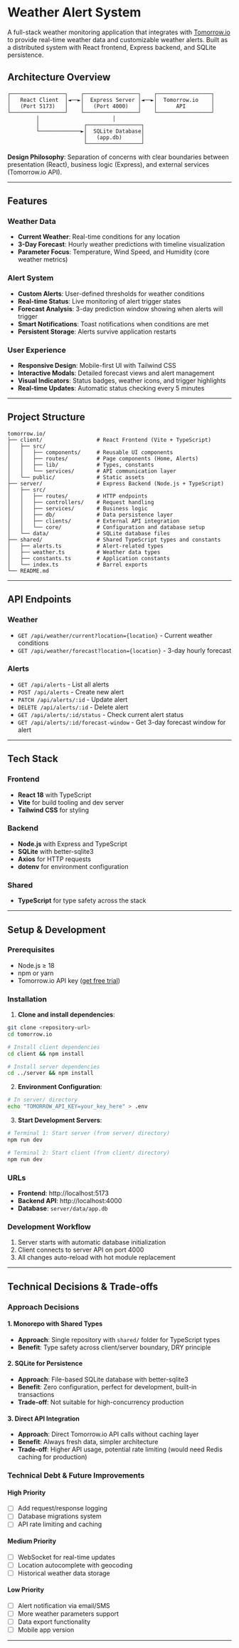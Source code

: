 # Weather Alert System

A full-stack weather monitoring application that integrates with [Tomorrow.io](https://www.tomorrow.io/) to provide real-time weather data and customizable weather alerts. Built as a distributed system with React frontend, Express backend, and SQLite persistence.

## Architecture Overview

```
┌─────────────────┐    ┌─────────────────┐    ┌─────────────────┐
│   React Client  │◄──►│  Express Server │◄──►│  Tomorrow.io    │
│   (Port 5173)   │    │   (Port 4000)   │    │      API        │
└─────────────────┘    └─────────────────┘    └─────────────────┘
         │                       │                       
         │              ┌─────────────────┐              
         └─────────────►│  SQLite Database│              
                        │   (app.db)      │              
                        └─────────────────┘              
```

**Design Philosophy**: Separation of concerns with clear boundaries between presentation (React), business logic (Express), and external services (Tomorrow.io API).

---

## Features

### Weather Data
- **Current Weather**: Real-time conditions for any location
- **3-Day Forecast**: Hourly weather predictions with timeline visualization
- **Parameter Focus**: Temperature, Wind Speed, and Humidity (core weather metrics)

### Alert System
- **Custom Alerts**: User-defined thresholds for weather conditions
- **Real-time Status**: Live monitoring of alert trigger states
- **Forecast Analysis**: 3-day prediction window showing when alerts will trigger
- **Smart Notifications**: Toast notifications when conditions are met
- **Persistent Storage**: Alerts survive application restarts

### User Experience
- **Responsive Design**: Mobile-first UI with Tailwind CSS
- **Interactive Modals**: Detailed forecast views and alert management
- **Visual Indicators**: Status badges, weather icons, and trigger highlights
- **Real-time Updates**: Automatic status checking every 5 minutes

---

## Project Structure

```
tomorrow.io/
├── client/                 # React Frontend (Vite + TypeScript)
│   ├── src/
│   │   ├── components/     # Reusable UI components
│   │   ├── routes/         # Page components (Home, Alerts)
│   │   ├── lib/            # Types, constants
│   │   └── services/       # API communication layer
│   └── public/             # Static assets
├── server/                 # Express Backend (Node.js + TypeScript)
│   ├── src/
│   │   ├── routes/         # HTTP endpoints
│   │   ├── controllers/    # Request handling
│   │   ├── services/       # Business logic
│   │   ├── db/             # Data persistence layer
│   │   ├── clients/        # External API integration
│   │   └── core/           # Configuration and database setup
│   └── data/               # SQLite database files
├── shared/                 # Shared TypeScript types and constants
│   ├── alerts.ts           # Alert-related types
│   ├── weather.ts          # Weather data types
│   ├── constants.ts        # Application constants
│   └── index.ts            # Barrel exports
└── README.md
```
---

## API Endpoints

### Weather
- `GET /api/weather/current?location={location}` - Current weather conditions
- `GET /api/weather/forecast?location={location}` - 3-day hourly forecast

### Alerts
- `GET /api/alerts` - List all alerts
- `POST /api/alerts` - Create new alert
- `PATCH /api/alerts/:id` - Update alert
- `DELETE /api/alerts/:id` - Delete alert
- `GET /api/alerts/:id/status` - Check current alert status
- `GET /api/alerts/:id/forecast-window` - Get 3-day forecast window for alert

---

## Tech Stack

### Frontend
- **React 18** with TypeScript
- **Vite** for build tooling and dev server
- **Tailwind CSS** for styling

### Backend
- **Node.js** with Express and TypeScript
- **SQLite** with better-sqlite3
- **Axios** for HTTP requests
- **dotenv** for environment configuration

### Shared
- **TypeScript** for type safety across the stack

---

## Setup & Development

### Prerequisites
- Node.js ≥ 18
- npm or yarn
- Tomorrow.io API key ([get free trial](https://www.tomorrow.io/))

### Installation

1. **Clone and install dependencies**:
```bash
git clone <repository-url>
cd tomorrow.io

# Install client dependencies
cd client && npm install

# Install server dependencies  
cd ../server && npm install
```

2. **Environment Configuration**:
```bash
# In server/ directory
echo "TOMORROW_API_KEY=your_key_here" > .env
```

3. **Start Development Servers**:
```bash
# Terminal 1: Start server (from server/ directory)
npm run dev

# Terminal 2: Start client (from client/ directory)
npm run dev
```

### URLs
- **Frontend**: http://localhost:5173
- **Backend API**: http://localhost:4000
- **Database**: `server/data/app.db`

### Development Workflow
1. Server starts with automatic database initialization
2. Client connects to server API on port 4000
3. All changes auto-reload with hot module replacement

---

## Technical Decisions & Trade-offs

### Approach Decisions

#### 1. **Monorepo with Shared Types**
- **Approach**: Single repository with `shared/` folder for TypeScript types
- **Benefit**: Type safety across client/server boundary, DRY principle

#### 2. **SQLite for Persistence**
- **Approach**: File-based SQLite database with better-sqlite3
- **Benefit**: Zero configuration, perfect for development, built-in transactions
- **Trade-off**: Not suitable for high-concurrency production 

#### 3. **Direct API Integration**
- **Approach**: Direct Tomorrow.io API calls without caching layer
- **Benefit**: Always fresh data, simpler architecture
- **Trade-off**: Higher API usage, potential rate limiting (would need Redis caching for production)

### Technical Debt & Future Improvements

#### High Priority
- [ ] Add request/response logging
- [ ] Database migrations system
- [ ] API rate limiting and caching

#### Medium Priority
- [ ] WebSocket for real-time updates
- [ ] Location autocomplete with geocoding
- [ ] Historical weather data storage

#### Low Priority
- [ ] Alert notification via email/SMS
- [ ] More weather parameters support
- [ ] Data export functionality
- [ ] Mobile app version

---
